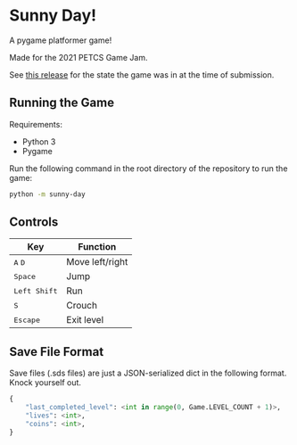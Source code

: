 # Sunny Day!
A pygame platformer game!

Made for the 2021 PETCS Game Jam.

See [this release](https://github.com/martendo7/sunny-day/releases/tag/v1.0.0) for the state the game was in at the time of submission.

## Running the Game
Requirements:
- Python 3
- Pygame

Run the following command in the root directory of the repository to run the game:
```bash
python -m sunny-day
```

## Controls
<table>
  <thead>
    <tr>
      <th>Key</th>
      <th>Function</th>
    </tr>
  </thead>
  <tbody>
    <tr>
      <td><kbd>A</kbd> <kbd>D</kbd></td>
      <td>Move left/right</td>
    </tr>
    <tr>
      <td><kbd>Space</kbd></td>
      <td>Jump</td>
    </tr>
    <tr>
      <td><kbd>Left Shift</kbd></td>
      <td>Run</td>
    </tr>
    <tr>
      <td><kbd>S</kbd></td>
      <td>Crouch</td>
    </tr>
    <tr>
      <td><kbd>Escape</kbd></td>
      <td>Exit level</td>
    </tr>
  </tbody>
</table>

## Save File Format
Save files (.sds files) are just a JSON-serialized dict in the following format. Knock yourself out.
```python
{
    "last_completed_level": <int in range(0, Game.LEVEL_COUNT + 1)>,
    "lives": <int>,
    "coins": <int>,
}
```

